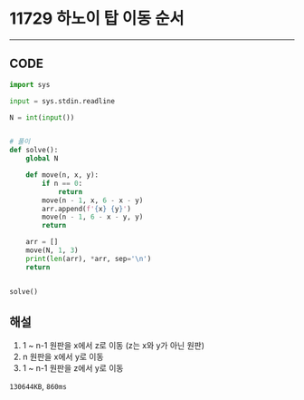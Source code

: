 # 11729 하노이 탑 이동 순서

---

## CODE

```python
import sys

input = sys.stdin.readline

N = int(input())


# 풀이
def solve():
    global N

    def move(n, x, y):
        if n == 0:
            return
        move(n - 1, x, 6 - x - y)
        arr.append(f'{x} {y}')
        move(n - 1, 6 - x - y, y)
        return

    arr = []
    move(N, 1, 3)
    print(len(arr), *arr, sep='\n')
    return


solve()

```

## 해설

1. 1 ~ n-1 원판을 x에서 z로 이동 (z는 x와 y가 아닌 원판)
2. n 원판을 x에서 y로 이동
3. 1 ~ n-1 원판을 z에서 y로 이동

`130644KB`, `860ms`
